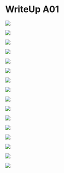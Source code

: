 # WriteUp A01

![](/Documentacion/Feedback/Grupo3/img_A01/2024-04-12_16-41.png)

![](/Documentacion/Feedback/Grupo3/img_A01/2024-04-12_16-42.png)

![](/Documentacion/Feedback/Grupo3/img_A01/2024-04-12_16-48.png)

![](/Documentacion/Feedback/Grupo3/img_A01/2024-04-14_19-30.png)

![](/Documentacion/Feedback/Grupo3/img_A01/2024-04-14_19-31.png)

![](/Documentacion/Feedback/Grupo3/img_A01/2024-04-14_19-31_1.png)

![](/Documentacion/Feedback/Grupo3/img_A01/2024-04-14_19-32.png)

![](/Documentacion/Feedback/Grupo3/img_A01/2024-04-14_19-32_1.png)

![](/Documentacion/Feedback/Grupo3/img_A01/2024-04-14_19-33.png)

![](/Documentacion/Feedback/Grupo3/img_A01/2024-04-14_19-36.png)

![](/Documentacion/Feedback/Grupo3/img_A01/2024-04-14_19-43.png)

![](/Documentacion/Feedback/Grupo3/img_A01/2024-04-14_19-48.png)

![](/Documentacion/Feedback/Grupo3/img_A01/2024-04-14_19-49.png)

![](/Documentacion/Feedback/Grupo3/img_A01/2024-04-14_19-53.png)

![](/Documentacion/Feedback/Grupo3/img_A01/2024-04-14_19-55.png)

![](/Documentacion/Feedback/Grupo3/img_A01/2024-04-14_19-55_1.png)